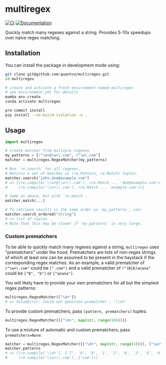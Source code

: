 # multiregex

[![CI](https://github.com/Quantco/multiregex/actions/workflows/ci.yml/badge.svg)](https://github.com/Quantco/multiregex/actions/workflows/ci.yml)
[![Documentation](https://img.shields.io/badge/docs-latest-success?style=plastic)](https://docs.dev.quantco.cloud/qc-github-artifacts/Quantco/multiregex/latest/index.html)

Quickly match many regexes against a string. Provides 5-10x speedups over naïve regex matching.

## Installation

You can install the package in development mode using:

```bash
git clone git@github.com:quantco/multiregex.git
cd multiregex

# create and activate a fresh environment named multiregex
# see environment.yml for details
mamba env create
conda activate multiregex

pre-commit install
pip install --no-build-isolation -e .
```


## Usage

```py
import multiregex

# Create matcher from multiple regexes.
my_patterns = [r"\w+@\w+\.com", r"\w\.com"]
matcher = multiregex.RegexMatcher(my_patterns)

# Run `re.search` for all regexes.
# Returns a set of matches as (re.Pattern, re.Match) tuples.
matcher.search("john.doe@example.com")
# => {(re.compile('\\w+@\\w+\\.com'), <re.Match ... 'doe@example.com'>),
#     (re.compile('\\w+\\.com'), <re.Match ... 'example.com'>)}

# Same as above, but with `re.match`.
matcher.match(...)

# To retrieve results in the same order as `my_patterns`, use:
matcher.search_ordered("string")
# => list of tuples
# Note that this may be slower if `my_patterns` is very large.
```

### Custom prematchers

To be able to quickly match many regexes against a string, `multiregex` uses
"prematchers" under the hood. Prematchers are lists of non-regex strings of which
at least one can be assumed to be present in the haystack if the corresponding regex matches.
As an example, a valid prematcher of `r"\w+\.com"` could be `[".com"]` and a valid
prematcher of `r"(B|b)anana"` could be `["B", "b"]` or `["anana"]`.

You will likely have to provide your own prematchers for all but the simplest
regex patterns:

```py
multiregex.RegexMatcher(["\d+"])
# => ValueError: Could not generate prematcher : '\\d+'
```

To provide custom prematchers, pass `(pattern, prematchers)` tuples:

```py
multiregex.RegexMatcher([("\d+", map(str, range(10)))])
```

To use a mixture of automatic and custom prematchers, pass `prematchers=None`:

```py
matcher = multiregex.RegexMatcher([("\d+", map(str, range(10))), ("\w+\.com", None)])
matcher.patterns
# => [(re.compile('\\d+'), {'7', '8', '0', '1', '2', '6', '3', '5', '4', '9'}),
#     (re.compile('\\w+\\.com'), {'com'})]
```
